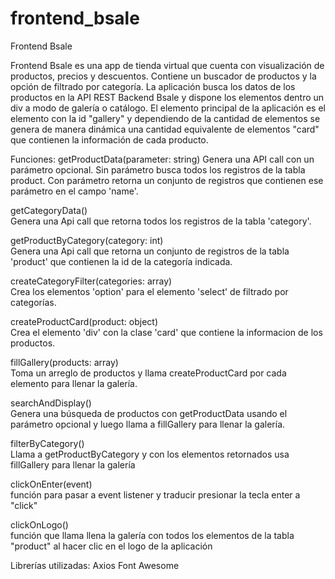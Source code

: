 # frontend_bsale
Frontend Bsale

Frontend Bsale es una app de tienda virtual que cuenta con visualización de productos, precios y descuentos.
Contiene un buscador de productos y la opción de filtrado por categoría.
La aplicación busca los datos de los productos en la API REST Backend Bsale y dispone los elementos dentro un div a modo de galería o catálogo.  El elemento principal de la aplicación es el elemento con la id "gallery" y dependiendo de la cantidad de elementos se genera de manera dinámica una cantidad equivalente de elementos "card" que contienen la información de cada producto.

Funciones:
getProductData(parameter:  string)
Genera una API call con un parámetro opcional. Sin parámetro busca todos los registros de la tabla product.
Con parámetro retorna un conjunto de registros que contienen ese parámetro en el campo 'name'.

getCategoryData()<br />
  Genera una Api call que retorna todos los registros de la tabla 'category'.

getProductByCategory(category: int)<br />
  Genera una Api call que retorna un conjunto de registros de la tabla 'product' que contienen la id de la categoría indicada.

createCategoryFilter(categories: array)<br />
  Crea los elementos 'option' para el elemento 'select' de filtrado por categorías.

createProductCard(product: object)<br />
  Crea el elemento 'div' con la clase 'card' que contiene la informacion de los productos.

fillGallery(products: array)<br />
  Toma un arreglo de productos y llama createProductCard por cada elemento para llenar la galería.

searchAndDisplay()<br />
  Genera una búsqueda de productos con getProductData usando el parámetro opcional y luego llama a
  fillGallery para llenar la galería.

filterByCategory()<br />
  Llama a getProductByCategory y con los elementos retornados usa fillGallery para llenar la galería

clickOnEnter(event)<br /> 
  función para pasar a event listener y traducir presionar la tecla enter a "click"

clickOnLogo()<br />
  función que llama llena la galería con todos los elementos de la tabla "product" al hacer clic en el logo de la   aplicación

Librerías utilizadas:
Axios
Font Awesome